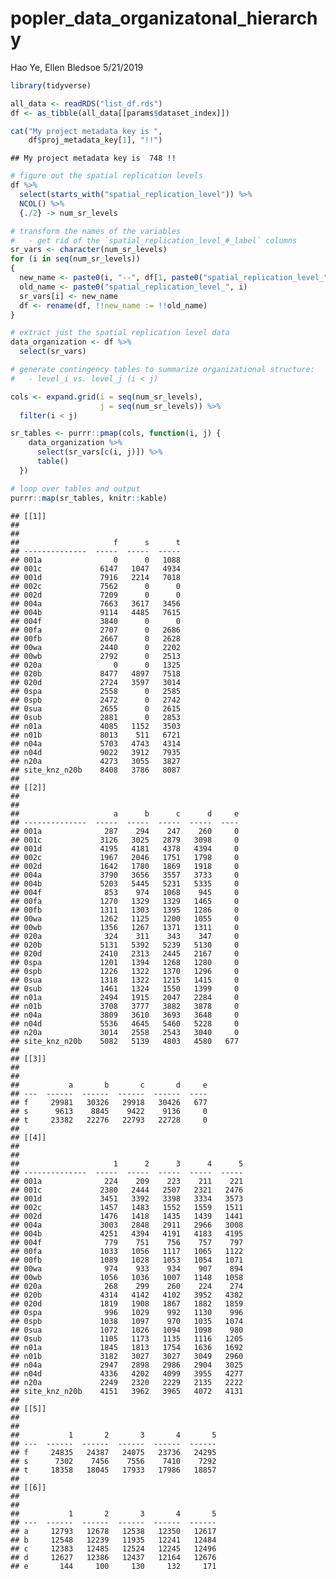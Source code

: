 popler\_data\_organizatonal\_hierarchy
================
Hao Ye, Ellen Bledsoe
5/21/2019

``` r
library(tidyverse)

all_data <- readRDS("list_df.rds")
df <- as_tibble(all_data[[params$dataset_index]])

cat("My project metadata key is ", 
    df$proj_metadata_key[1], "!!")
```

    ## My project metadata key is  748 !!

``` r
# figure out the spatial replication levels
df %>% 
  select(starts_with("spatial_replication_level")) %>%
  NCOL() %>%
  {./2} -> num_sr_levels
```

``` r
# transform the names of the variables
#   - get rid of the `spatial_replication_level_#_label` columns
sr_vars <- character(num_sr_levels)
for (i in seq(num_sr_levels))
{
  new_name <- paste0(i, "--", df[1, paste0("spatial_replication_level_", i, "_label")])
  old_name <- paste0("spatial_replication_level_", i)
  sr_vars[i] <- new_name
  df <- rename(df, !!new_name := !!old_name)
}
```

``` r
# extract just the spatial replication level data
data_organization <- df %>%
  select(sr_vars)
```

``` r
# generate contingency tables to summarize organizational structure:
#   - level_i vs. level_j (i < j)

cols <- expand.grid(i = seq(num_sr_levels), 
                    j = seq(num_sr_levels)) %>%
  filter(i < j)

sr_tables <- purrr::pmap(cols, function(i, j) {
    data_organization %>%
      select(sr_vars[c(i, j)]) %>%
      table()
  })
```

``` r
# loop over tables and output
purrr::map(sr_tables, knitr::kable)
```

    ## [[1]]
    ## 
    ## 
    ##                     f      s      t
    ## --------------  -----  -----  -----
    ## 001a                0      0   1088
    ## 001c             6147   1047   4934
    ## 001d             7916   2214   7018
    ## 002c             7562      0      0
    ## 002d             7209      0      0
    ## 004a             7663   3617   3456
    ## 004b             9114   4485   7615
    ## 004f             3840      0      0
    ## 00fa             2707      0   2686
    ## 00fb             2667      0   2628
    ## 00wa             2440      0   2202
    ## 00wb             2792      0   2513
    ## 020a                0      0   1325
    ## 020b             8477   4897   7518
    ## 020d             2724   3597   3014
    ## 0spa             2558      0   2585
    ## 0spb             2472      0   2742
    ## 0sua             2655      0   2615
    ## 0sub             2881      0   2853
    ## n01a             4085   1152   3503
    ## n01b             8013    511   6721
    ## n04a             5703   4743   4314
    ## n04d             9022   3912   7935
    ## n20a             4273   3055   3827
    ## site_knz_n20b    8408   3786   8087
    ## 
    ## [[2]]
    ## 
    ## 
    ##                     a      b      c      d     e
    ## --------------  -----  -----  -----  -----  ----
    ## 001a              287    294    247    260     0
    ## 001c             3126   3025   2879   3098     0
    ## 001d             4195   4181   4378   4394     0
    ## 002c             1967   2046   1751   1798     0
    ## 002d             1642   1780   1869   1918     0
    ## 004a             3790   3656   3557   3733     0
    ## 004b             5203   5445   5231   5335     0
    ## 004f              853    974   1068    945     0
    ## 00fa             1270   1329   1329   1465     0
    ## 00fb             1311   1303   1395   1286     0
    ## 00wa             1262   1125   1200   1055     0
    ## 00wb             1356   1267   1371   1311     0
    ## 020a              324    311    343    347     0
    ## 020b             5131   5392   5239   5130     0
    ## 020d             2410   2313   2445   2167     0
    ## 0spa             1201   1394   1268   1280     0
    ## 0spb             1226   1322   1370   1296     0
    ## 0sua             1318   1322   1215   1415     0
    ## 0sub             1461   1324   1550   1399     0
    ## n01a             2494   1915   2047   2284     0
    ## n01b             3708   3777   3882   3878     0
    ## n04a             3809   3610   3693   3648     0
    ## n04d             5536   4645   5460   5228     0
    ## n20a             3014   2558   2543   3040     0
    ## site_knz_n20b    5082   5139   4803   4580   677
    ## 
    ## [[3]]
    ## 
    ## 
    ##           a       b       c       d     e
    ## ---  ------  ------  ------  ------  ----
    ## f     29981   30326   29918   30426   677
    ## s      9613    8845    9422    9136     0
    ## t     23382   22276   22793   22728     0
    ## 
    ## [[4]]
    ## 
    ## 
    ##                     1      2      3      4      5
    ## --------------  -----  -----  -----  -----  -----
    ## 001a              224    209    223    211    221
    ## 001c             2380   2444   2507   2321   2476
    ## 001d             3451   3392   3398   3334   3573
    ## 002c             1457   1483   1552   1559   1511
    ## 002d             1476   1418   1435   1439   1441
    ## 004a             3003   2848   2911   2966   3008
    ## 004b             4251   4394   4191   4183   4195
    ## 004f              779    751    756    757    797
    ## 00fa             1033   1056   1117   1065   1122
    ## 00fb             1089   1028   1053   1054   1071
    ## 00wa              974    933    934    907    894
    ## 00wb             1056   1036   1007   1148   1058
    ## 020a              268    299    260    224    274
    ## 020b             4314   4142   4102   3952   4382
    ## 020d             1819   1908   1867   1882   1859
    ## 0spa              996   1029    992   1130    996
    ## 0spb             1038   1097    970   1035   1074
    ## 0sua             1072   1026   1094   1098    980
    ## 0sub             1105   1173   1135   1116   1205
    ## n01a             1845   1813   1754   1636   1692
    ## n01b             3182   3027   3027   3049   2960
    ## n04a             2947   2898   2986   2904   3025
    ## n04d             4336   4202   4099   3955   4277
    ## n20a             2249   2320   2229   2135   2222
    ## site_knz_n20b    4151   3962   3965   4072   4131
    ## 
    ## [[5]]
    ## 
    ## 
    ##           1       2       3       4       5
    ## ---  ------  ------  ------  ------  ------
    ## f     24835   24387   24075   23736   24295
    ## s      7302    7456    7556    7410    7292
    ## t     18358   18045   17933   17986   18857
    ## 
    ## [[6]]
    ## 
    ## 
    ##           1       2       3       4       5
    ## ---  ------  ------  ------  ------  ------
    ## a     12793   12678   12538   12350   12617
    ## b     12548   12239   11935   12241   12484
    ## c     12383   12485   12524   12245   12496
    ## d     12627   12386   12437   12164   12676
    ## e       144     100     130     132     171

